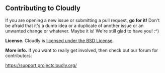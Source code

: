 ## Contributing to Cloudly

If you are opening a new issue or submitting a pull request, **go for it!**
Don't be afraid that it's a dumb idea or a duplicate of another issue or an
unwanted change or whatever. Maybe it is! We're still glad to have you! :^)

**License.** Cloudly is [licensed under the BSD License](https://github.com/ProjectCloudly/Cloudly/blob/master/LICENSE.md).

**More info.** If you want to really get involved, then check out our forum for contributors:

https://support.projectcloudly.org/

